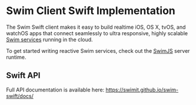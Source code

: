 # Swim Client Swift Implementation

The Swim Swift client makes it easy to build realtime iOS, OS X, tvOS, and
watchOS apps that connect seamlessly to ultra responsive, highly scalable
[Swim services](https://github.com/swimit/swim) running in the cloud.

To get started writing reactive Swim services, check out the
[SwimJS](https://github.com/swimit/swimjs) server runtime.

## Swift API

Full API documentation is available here: https://swimit.github.io/swim-swift/docs/
